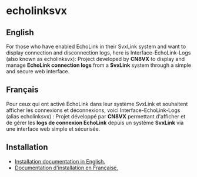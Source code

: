 # echolinksvx

## English
For those who have enabled EchoLink in their SvxLink system and want to display connection and disconnection logs, here is Interface-EchoLink-Logs (also known as echolinksvx):
Project developed by **CN8VX** to display and manage **EchoLink connection logs** from a **SvxLink** system through a simple and secure web interface.

## Français
Pour ceux qui ont activé EchoLink dans leur système SvxLink et souhaitent afficher les connexions et déconnexions, voici Interface-EchoLink-Logs (alias echolinksvx) :
Projet développé par **CN8VX** permettant d'afficher et de gérer les **logs de connexion EchoLink** depuis un système **SvxLink** via une interface web simple et sécurisée.

## Installation
- [Installation documentation in English.](docs/README_EN.md)
- [Documentation d'installation en Française.](docs/README_FR.md)

